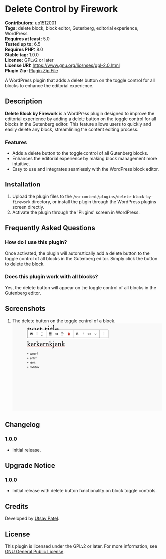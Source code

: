 # Delete Control by Firework

**Contributors:** [up1512001](https://profiles.wordpress.org/up1512001/)  
**Tags:** delete block, block editor, Gutenberg, editorial experience, WordPress  
**Requires at least:** 5.0  
**Tested up to:** 6.5  
**Requires PHP:** 8.0  
**Stable tag:** 1.0.0  
**License:** GPLv2 or later  
**License URI:** https://www.gnu.org/licenses/gpl-2.0.html  
**Plugin Zip:** [Plugin Zip File](./delete-block-by-firework.zip)

A WordPress plugin that adds a delete button on the toggle control for all blocks to enhance the editorial experience.

## Description

**Delete Block by Firework** is a WordPress plugin designed to improve the editorial experience by adding a delete button on the toggle control for all blocks in the Gutenberg editor. This feature allows users to quickly and easily delete any block, streamlining the content editing process.

### Features
- Adds a delete button to the toggle control of all Gutenberg blocks.
- Enhances the editorial experience by making block management more intuitive.
- Easy to use and integrates seamlessly with the WordPress block editor.

## Installation

1. Upload the plugin files to the `/wp-content/plugins/delete-block-by-firework` directory, or install the plugin through the WordPress plugins screen directly.
2. Activate the plugin through the 'Plugins' screen in WordPress.

## Frequently Asked Questions

### How do I use this plugin?

Once activated, the plugin will automatically add a delete button to the toggle control of all blocks in the Gutenberg editor. Simply click the button to delete the block.

### Does this plugin work with all blocks?

Yes, the delete button will appear on the toggle control of all blocks in the Gutenberg editor.

## Screenshots

1. The delete button on the toggle control of a block.
   ![Delete Button on Block](./plugins/delete-block-by-firework/assets/images/ss1.png)

## Changelog

### 1.0.0
- Initial release.

## Upgrade Notice

### 1.0.0
- Initial release with delete button functionality on block toggle controls.

## Credits

Developed by [Utsav Patel](https://github.com/up1512001).

## License

This plugin is licensed under the GPLv2 or later. For more information, see [GNU General Public License](https://www.gnu.org/licenses/gpl-2.0.html).
